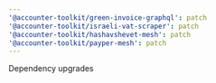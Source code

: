 ```yaml
---
'@accounter-toolkit/green-invoice-graphql': patch
'@accounter-toolkit/israeli-vat-scraper': patch
'@accounter-toolkit/hashavshevet-mesh': patch
'@accounter-toolkit/payper-mesh': patch
---
```


Dependency upgrades
